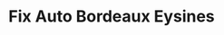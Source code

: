 ---
title: "Fix Auto Bordeaux Eysines"
url: /eysines/fix-auto-bordeaux-eysines/
shop: Autowerkstatt
---